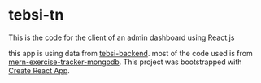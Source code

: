 # tebsi-tn
This is the code for the client of an admin dashboard using React.js 

this app is using data from [tebsi-backend](https://github.com/medamineamara/tebsi-backend).
most of the code used is from [mern-exercise-tracker-mongodb](https://github.com/beaucarnes/mern-exercise-tracker-mongodb).
This project was bootstrapped with [Create React App](https://github.com/facebook/create-react-app).

